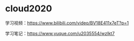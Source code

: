 # cloud2020
学习视频：https://www.bilibili.com/video/BV18E411x7eT?p=1

学习笔记：https://www.yuque.com/u2035554/wzlkt7
